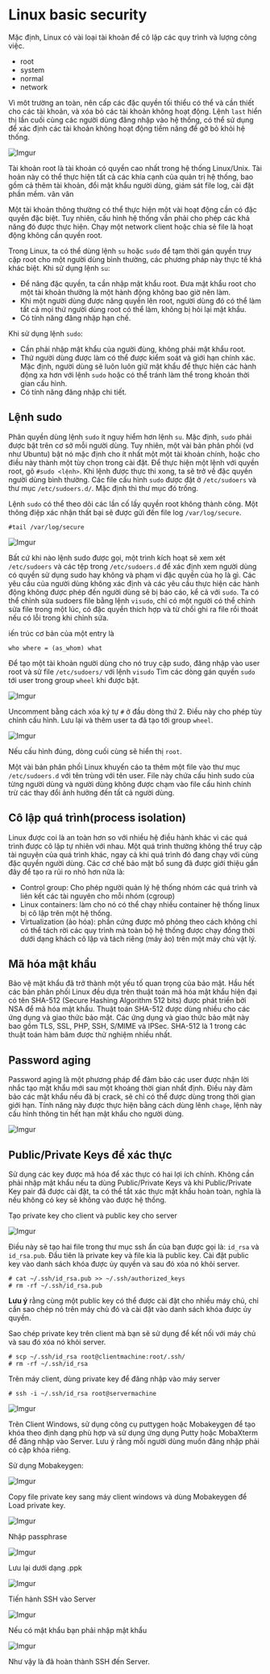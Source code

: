 # Linux basic security

Mặc định, Linux có vài loại tài khoản để cô lập các quy trình và lượng công việc.
- root
- system
- normal
- network

Vì môt trường an toàn, nên cấp các đặc quyền tối thiểu có thể và cần thiết cho các tài khoản, và xóa bỏ các tài khoản không hoạt động. Lệnh `last` hiển thị lần cuối cùng các người dùng đăng nhập vào hệ thống, có thể sử dụng để xác định các tài khoản không hoạt động tiềm năng để gỡ bỏ khỏi hệ thống.

![Imgur](https://i.imgur.com/F76dykB.png)

Tài khoản root là tài khoản có quyền cao nhất trong hệ thống Linux/Unix. Tài hoản này có thể thực hiện tất cả các khía cạnh của quản trị hệ thống, bao gồm cả thêm tài khoản, đổi mật khẩu người dùng, giám sát file log, cài đặt phần mềm. vân vân

Một tài khoản thông thường có thể thực hiện một vài hoạt động cần có đặc quyền đặc biệt. Tuy nhiên, cấu hình hệ thống vẫn phải cho phép các khả năng đó được thực hiện. Chạy một network client hoặc chia sẻ file là hoạt động không cần quyền root.

Trong Linux, ta có thể dùng lệnh `su` hoặc `sudo` để tạm thời gán quyền truy cập root cho một người dùng bình thường, các phương pháp này thực tế khá khác biệt. Khi sử dụng lệnh `su`:
- Để nâng đặc quyền, ta cần nhập mật khẩu root. Đưa mật khẩu root cho một tài khoản thường là một hành động không bao giờ nên làm.
- Khi một người dùng được nâng quyền lên root, người dùng đó có thể làm tất cả mọi thứ người dùng root có thể làm, không bị hỏi lại mật khẩu.
- Có tính năng đăng nhập hạn chế.

Khi sử dụng lệnh `sudo`:
- Cần phải nhập mật khẩu của người đùng, không phải mật khẩu root.
- Thứ người dùng được làm có thể được kiểm soát và giới hạn chính xác. Mặc định, người dùng sẽ luôn luôn giữ mật khẩu để thực hiện các hành động xa hơn với lệnh `sudo` hoặc có thể tránh làm thể trong khoản thời gian cấu hình.
- Có tính năng đăng nhập chi tiết.

## Lệnh sudo
Phân quyền dùng lệnh `sudo` ít nguy hiểm hơn lệnh `su`. Mặc định, `sudo` phải được bật trên cơ sở mỗi người dùng. Tuy nhiên, một vài bản phân phối (vd như Ubuntu) bật nó mặc định cho ít nhất một một tài khoản chính, hoặc cho điều này thành một tùy chọn trong cài đặt. Để thực hiện một lệnh với quyền root, gõ `#sudo <lệnh>`. Khi lệnh được thực thi xong, ta sẽ trở về đặc quyền người dùng bình thường. Các file cấu hình `sudo` được đặt ở `/etc/sudoers` và thư mục `/etc/sudoers.d/`. Mặc định thì thư mục đó trống.

Lệnh `sudo` có thể theo dõi các lần cố lấy quyền root không thành công. Một thông điệp xác nhận thất bại sẽ được gửi đến file log `/var/log/secure`.

    #tail /var/log/secure

![Imgur](https://i.imgur.com/DDdTMyl.png)

Bất cứ khi nào lệnh sudo được gọi, một trình kích hoạt sẽ xem xét `/etc/sudoers` và các tệp trong `/etc/sudoers.d` để xác định xem người dùng có quyền sử dụng sudo hay không và phạm vi đặc quyền của họ là gì. Các yêu cầu của người dùng không xác định và các yêu cầu thực hiện các hành động không được phép đến người dùng sẽ bị báo cáo, kể cả với `sudo`. Ta có thể chỉnh sửa sudoers file bằng lệnh `visudo`, chỉ có một người có thể chỉnh sửa file trong một lúc, có đặc quyền thích hợp và từ chối ghi ra file rồi thoát nếu có lỗi trong khi chỉnh sửa.

iến trúc cơ bản của một entry là 

    who where = (as_whom) what

Để tạo một tài khoản người dùng cho nó truy cập sudo, đăng nhập vào user root và sử file `/etc/sudoers/` với lệnh `visudo` Tìm các dòng gán quyền `sudo` tới user trong group `wheel` khi được bật.

![Imgur](https://i.imgur.com/AYIQydw.png)

Uncomment bằng cách xóa ký tự `#` ở đầu dòng thứ 2. Điều này cho phép tùy chỉnh cấu hình. Lưu lại và thêm user ta đã tạo tới group `wheel`.

![Imgur](https://i.imgur.com/2WuKdL0.png)

Nếu cấu hình đúng, dòng cuối cùng sẽ hiển thị `root`.

Một vài bản phân phối Linux khuyến cáo ta thêm một file vào thư mục `/etc/sudoers.d` với tên trùng với tên user. File này chứa cấu hình sudo của từng người dùng và người dùng không được chạm vào file cấu hình chính trừ các thay đổi ảnh hưởng đến tất cả người dùng.
## Cô lập quá trình(process isolation)
Linux được coi là an toàn hơn so với nhiều hệ điều hành khác vì các quá trình được cô lập tự nhiên với nhau. Một quá trình thường không thể truy cập tài nguyên của quá trình khác, ngay cả khi quá trình đó đang chạy với cùng đặc quyền người dùng. Các cơ chế bảo mật bổ sung đã được giới thiệu gần đây để tạo ra rủi ro nhỏ hơn nữa là:
- Control group: Cho phép người quản lý hệ thống nhóm các quá trình và liên kết các tài nguyên cho mỗi nhóm (cgroup)
- Linux containers: làm cho nó có thể chạy nhiều container hệ thống linux bị cô lập trên một hệ thống.
- Virtualization (ảo hóa): phần cứng được mô phỏng theo cách không chỉ có thể tách rời các quy trình mà toàn bộ hệ thống được chạy đồng thời dưới dạng khách cô lập và tách riêng (máy ảo) trên một máy chủ vật lý.
## Mã hóa mật khẩu
Bảo vệ mật khẩu đã trở thành một yếu tố quan trọng của bảo mật. Hầu hết các bản phân phối Linux đều dựa trên thuật toán mã hóa mật khẩu hiện đại có tên SHA-512 (Secure Hashing Algorithm 512 bits) được phát triền bởi NSA để mã hóa mật khẩu. Thuật toán SHA-512 được dùng nhiều cho các ứng dụng và giao thức bảo mật. Các ứng dụng và giao thức bảo mật này bao gồm  TLS, SSL, PHP, SSH, S/MIME và IPSec. SHA-512 là 1 trong các thuật toán hàm băm được thử nghiệm nhiều nhất.
## Password aging
Password aging là một phương pháp để đảm bảo các user được nhận lời nhắc tạo mật khẩu mới sau một khoảng thời gian nhất định. Điều này đảm bảo các mật khẩu nếu đã bị crack, sẽ chỉ có thể được dùng trong thời gian giới hạn. Tính năng này được thực hiện bằng cách dùng lênh `chage`, lệnh này cấu hình thông tin hết hạn mật khẩu cho người dùng.

![Imgur](https://i.imgur.com/ZzJzDon.png)

## Public/Private Keys để xác thực
Sử dụng các key được mã hóa để xác thực có hai lợi ích chính. Không cần phải nhập mật khẩu nếu ta dùng Public/Private Keys và khi Public/Private Key pair đã được cài đặt, ta có thể tắt xác thực mật khẩu hoàn toàn, nghĩa là nếu không có key sẽ không vào được hệ thống.

Tạo private key cho client và public key cho server 

![Imgur](https://i.imgur.com/bipx9dM.png)

Điều này sẽ tạo hai file trong thư mục ssh ẩn của bạn được gọi là: `id_rsa` và `id_rsa.pub`. Đầu tiên là private key và file kia là public key. Cài đặt public key vào danh sách khóa được ủy quyền và sau đó xóa nó khỏi server.

    # cat ~/.ssh/id_rsa.pub >> ~/.ssh/authorized_keys
    # rm -rf ~/.ssh/id_rsa.pub

**Lưu ý** rằng cùng một public key có thể được cài đặt cho nhiều máy chủ, chỉ cần sao chép nó trên máy chủ đó và cài đặt vào danh sách khóa được ủy quyền.

Sao chép private key trên client mà bạn sẽ sử dụng để kết nối với máy chủ và sau đó xóa nó khỏi server.

    # scp ~/.ssh/id_rsa root@clientmachine:root/.ssh/
    # rm -rf ~/.ssh/id_rsa

Trên máy client, dùng private key để đăng nhập vào máy server

    # ssh -i ~/.ssh/id_rsa root@servermachine

![Imgur](https://i.imgur.com/vQNhfyh.png)

Trên Client Windows, sử dụng công cụ puttygen hoặc Mobakeygen để tạo khóa theo định dạng phù hợp và sử dụng ứng dụng Putty hoặc MobaXterm để đăng nhập vào Server. Lưu ý rằng mỗi người dùng muốn đăng nhập phải có cặp khóa riêng.

Sử dụng Mobakeygen:

![Imgur](https://i.imgur.com/w0QkJzR.png)

Copy file private key sang máy client windows và dùng Mobakeygen để Load private key.

![Imgur](https://i.imgur.com/iqR3OyA.png)

Nhập passphrase

![Imgur](https://i.imgur.com/Xflc5O2.png)

Lưu lại dưới dạng .ppk

![Imgur](https://i.imgur.com/08rxTw5.png)

Tiến hành SSH vào Server 

![Imgur](https://i.imgur.com/onslD8O.png)

Nếu có mật khẩu bạn phải nhập mật khẩu

![Imgur](https://i.imgur.com/jWidVh4.png)

Như vậy là đã hoàn thành SSH đến Server.